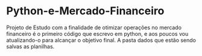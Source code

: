 # Python-e-Mercado-Financeiro
Projeto de Estudo com a finalidade de otimizar operações no mercado financeiro
é o primeiro código que escrevo em python, e aos poucos vou atualizando-o para alcançar o objetivo final.
A pasta dados que estão sendo salvas as planilhas. 
